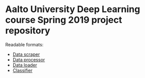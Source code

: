 # Aalto University Deep Learning course Spring 2019 project repository

Readable formats:
* [Data scraper](https://github.com/hietalajulius/deep_learning_aalto/blob/master/Scraper.ipynb) 
* [Data processor](https://github.com/hietalajulius/deep_learning_aalto/blob/master/DataProcessor.ipynb)
* [Data loader](https://github.com/hietalajulius/deep_learning_aalto/blob/master/loader.py)
* [Classifier](https://github.com/hietalajulius/deep_learning_aalto/blob/master/Classifier.ipynb)
